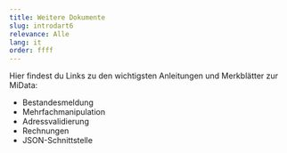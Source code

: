 ```yaml
---
title: Weitere Dokumente 
slug: introdart6
relevance: Alle
lang: it
order: ffff
---
```


Hier findest du Links zu den wichtigsten Anleitungen und Merkblätter zur MiData: 

- Bestandesmeldung
- Mehrfachmanipulation 
- Adressvalidierung 
- Rechnungen 
- JSON-Schnittstelle